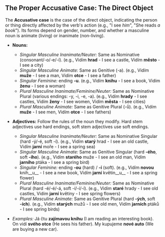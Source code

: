 ## The Proper Accusative Case: The Direct Object

The __Accusative case__ is the case of the direct object, indicating the person or thing directly affected by the verb's action (e.g., "I see _him_", "She reads _a book_"). Its forms depend on gender, number, and whether a masculine noun is animate (living) or inanimate (non-living).

*   __Nouns:__
    
    *   _Singular Masculine Inanimate/Neuter:_ Same as Nominative (consonant/-o/-e/-í). (e.g., Vidím __hrad__ - I see a castle, Vidím __město__ - I see a city)
    *   _Singular Masculine Animate:_ Same as Genitive (-a). (e.g., Vidím __muže__ - I see a man, Vidím __otce__ - I see a father)
    *   _Singular Feminine:_ ending __-u__. (e.g., Vidím __knihu__ - I see a book, Vidím __ženu__ - I see a woman)
    *   _Plural Masculine Inanimate/Feminine/Neuter:_ Same as Nominative Plural (various endings: -y, -i, -e, -a). (e.g., Vidím __hrady__ - I see castles, Vidím __ženy__ - I see women, Vidím __města__ - I see cities)
    *   _Plural Masculine Animate:_ Same as Genitive Plural (-ů). (e.g., Vidím __muže__ - I see men, Vidím __otce__ - I see fathers)
    
    
    
*   __Adjectives:__ Follow the rules of the noun they modify. Hard stem adjectives use hard endings, soft stem adjectives use soft endings.
    
    *   _Singular Masculine Inanimate/Neuter:_ Same as Nominative Singular (hard -ý/-é, soft -í). (e.g., Vidím __starý__ hrad - I see an old castle, Vidím __jarní__ moře - I see a spring sea)
    *   _Singular Masculine Animate:_ Same as Genitive Singular (hard __-ého__, soft __-ího__). (e.g., Vidím __starého__ muže - I see an old man, Vidím __jarního__ ptáka - I see a spring bird)
    *   _Singular Feminine:_ ending __-ou__ (hard) / __-í__ (soft). (e.g., Vidím __novou__ knih__u__ - I see a new book, Vidím __jarní__ květin__u__ - I see a spring flower)
    *   _Plural Masculine Inanimate/Feminine/Neuter:_ Same as Nominative Plural (hard -é/-é/-á, soft -í/-í/-í). (e.g., Vidím __staré__ hrady - I see old castles, Vidím __jarní__ květiny - I see spring flowers)
    *   _Plural Masculine Animate:_ Same as Genitive Plural (hard __-ých__, soft __-ích__). (e.g., Vidím __starých__ mužů - I see old men, Vidím __jarních__ ptáků - I see spring birds)
    
    
    
*   _Examples:_ Já čtu __zajímavou knihu__ (I am reading an interesting book). On vidí __svého otce__ (He sees his father). My kupujeme __nové auto__ (We are buying a new car).